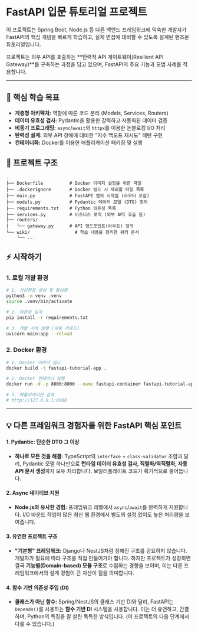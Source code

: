# FastAPI 입문 튜토리얼 프로젝트

이 프로젝트는 Spring Boot, Node.js 등 다른 백엔드 프레임워크에 익숙한 개발자가 FastAPI의 핵심 개념을 빠르게 학습하고, 실제 면접에 대비할 수 있도록 설계된 핸즈온 튜토리얼입니다.

프로젝트는 외부 API를 호출하는 **탄력적 API 게이트웨이(Resilient API Gateway)**를 구축하는 과정을 담고 있으며, FastAPI의 주요 기능과 모범 사례를 적용합니다.

---

## 🚀 핵심 학습 목표

- **계층형 아키텍처:** 역할에 따른 코드 분리 (Models, Services, Routers)
- **데이터 유효성 검사:** Pydantic을 활용한 강력하고 자동화된 데이터 검증
- **비동기 프로그래밍:** `async`/`await`와 `httpx`를 이용한 논블로킹 I/O 처리
- **탄력성 설계:** 외부 API 장애에 대비한 "지수 백오프 재시도" 패턴 구현
- **컨테이너화:** Docker를 이용한 애플리케이션 패키징 및 실행

## 📂 프로젝트 구조

```
.
├── Dockerfile          # Docker 이미지 설정을 위한 파일
├── .dockerignore       # Docker 빌드 시 제외할 파일 목록
├── main.py             # FastAPI 앱의 시작점 (라우터 포함)
├── models.py           # Pydantic 데이터 모델 (DTO) 정의
├── requirements.txt    # Python 의존성 목록
├── services.py         # 비즈니스 로직 (외부 API 호출 등)
├── routers/
│   └── gateway.py      # API 엔드포인트(라우트) 정의
└── wiki/                 # 학습 내용을 정리한 위키 문서
    └── ...
```

## ⚡️ 시작하기

### 1. 로컬 개발 환경

```bash
# 1. 가상환경 생성 및 활성화
python3 -m venv .venv
source .venv/bin/activate

# 2. 의존성 설치
pip install -r requirements.txt

# 3. 개발 서버 실행 (자동 리로드)
uvicorn main:app --reload
```

### 2. Docker 환경

```bash
# 1. Docker 이미지 빌드
docker build -t fastapi-tutorial-app .

# 2. Docker 컨테이너 실행
docker run -d -p 8000:8000 --name fastapi-container fastapi-tutorial-app

# 3. 애플리케이션 접속
# http://127.0.0.1:8000
```

---

## 💡 다른 프레임워크 경험자를 위한 FastAPI 핵심 포인트

#### 1. Pydantic: 단순한 DTO 그 이상
- **하나로 모든 것을 해결:** TypeScript의 `interface` + `class-validator` 조합과 달리, Pydantic 모델 하나만으로 **런타임 데이터 유효성 검사, 직렬화/역직렬화, 자동 API 문서 생성**까지 모두 처리합니다. 보일러플레이트 코드가 획기적으로 줄어듭니다.

#### 2. Async 네이티브 지원
- **Node.js와 유사한 경험:** 프레임워크 레벨에서 `async`/`await`를 완벽하게 지원합니다. I/O 바운드 작업이 많은 최신 웹 환경에서 별도의 설정 없이도 높은 처리량을 보여줍니다.

#### 3. 유연한 프로젝트 구조
- **"기본형" 프레임워크:** Django나 NestJS처럼 정해진 구조를 강요하지 않습니다. 개발자가 필요에 따라 구조를 직접 만들어가야 합니다. 하지만 프로젝트가 성장하면 결국 **기능별(Domain-based) 모듈 구조**로 수렴하는 경향을 보이며, 이는 다른 프레임워크에서의 설계 경험이 큰 자산이 됨을 의미합니다.

#### 4. 함수 기반 의존성 주입 (DI)
- **클래스가 아닌 함수:** Spring/NestJS의 클래스 기반 DI와 달리, FastAPI는 `Depends()`를 사용하는 **함수 기반 DI** 시스템을 사용합니다. 이는 더 유연하고, 간결하며, Python의 특징을 잘 살린 독특한 방식입니다. (이 프로젝트의 다음 단계에서 다룰 수 있습니다.)
